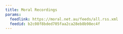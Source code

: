```yaml
---
title: Moral Recordings
params:
  feedlink: https://moral.net.au/feeds/all.rss.xml
  feedid: b2c08f8bded705faa2ca28eb8b98ec4f
---
```

